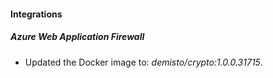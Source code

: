 #### Integrations
##### Azure Web Application Firewall
- Updated the Docker image to: *demisto/crypto:1.0.0.31715*.
